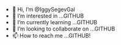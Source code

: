 - 👋 Hi, I’m @IggySegevGal
- 👀 I’m interested in ...GITHUB
- 🌱 I’m currently learning ...GITHUB
- 💞️ I’m looking to collaborate on ...GITHUB
- 📫 How to reach me ...GITHUB!

<!---
IggySegevGal/IggySegevGal is a ✨ special ✨ repository because its `README.md` (this file) appears on your GitHub profile.
You can click the Preview link to take a look at your changes.
--->
